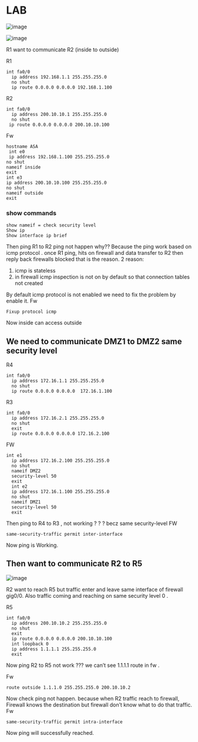 # LAB

![image](https://user-images.githubusercontent.com/128924924/227775790-5887f45e-c082-4779-8343-a0436cc9ac34.png)

![image](https://user-images.githubusercontent.com/128924924/227775811-c22c3327-97cd-4793-a79e-2dd9f24bb7d8.png)

R1 want to communicate R2 (inside to outside)

R1
```
int fa0/0
  ip address 192.168.1.1 255.255.255.0
  no shut
  ip route 0.0.0.0 0.0.0.0 192.168.1.100
  ```

R2
```
int fa0/0
  ip address 200.10.10.1 255.255.255.0
  no shut
 ip route 0.0.0.0 0.0.0.0 200.10.10.100
 ```
 Fw
 ```
hostname ASA
  int e0
  ip address 192.168.1.100 255.255.255.0
 no shut
nameif inside
exit
int e3
ip address 200.10.10.100 255.255.255.0
no shut
nameif outside
exit
```
### show commands
```
show nameif = check security level
Show ip 
Show interface ip brief 
```
Then ping R1 to R2 ping not happen why?? 
Because the ping work based on icmp protocol . once R1 ping, hits on firewall and data transfer to R2 then reply back firewalls blocked that is the reason.
2 reason:
1) icmp is stateless
2) in firewall icmp  inspection is not on by default so that connection tables not created

By default icmp protocol is not enabled we need to fix the problem by enable it.
Fw
```
Fixup protocol icmp
```
Now inside can access outside

## We need to communicate DMZ1 to DMZ2 same security level

R4
```
int fa0/0
  ip address 172.16.1.1 255.255.255.0
  no shut
  ip route 0.0.0.0 0.0.0.0  172.16.1.100
```
R3
```
int fa0/0
  ip address 172.16.2.1 255.255.255.0
  no shut
  exit
  ip route 0.0.0.0 0.0.0.0 172.16.2.100
  ```
FW
```
int e1
  ip address 172.16.2.100 255.255.255.0
  no shut
  nameif DMZ2
  security-level 50
  exit
  int e2
  ip address 172.16.1.100 255.255.255.0
  no shut
  nameif DMZ1
  security-level 50
  exit
  ```

Then ping to R4 to R3 , not working ? ? ?  becz same security-level
FW
```
same-security-traffic permit inter-interface
```

Now ping is Working.


## Then want to communicate R2 to R5

![image](https://user-images.githubusercontent.com/128924924/227776216-6cc4b1bd-77a4-4902-b101-9d111c6b4db1.png)

R2 want to reach R5 but traffic enter and leave same interface of firewall gig0/0. Also traffic coming and reaching on same security level 0 .

R5
```
int fa0/0
  ip address 200.10.10.2 255.255.255.0
  no shut
  exit
  ip route 0.0.0.0 0.0.0.0 200.10.10.100
  int loopback 0
  ip address 1.1.1.1 255.255.255.0
  exit
  ```
Now ping R2 to R5 not work ??? we can’t see 1.1.1.1 route in fw .


Fw 
```
route outside 1.1.1.0 255.255.255.0 200.10.10.2
```
Now check ping not happen. because when R2 traffic reach to firewall, Firewall knows the destination but firewall don’t know what to do that traffic.
Fw
```
same-security-traffic permit intra-interface
```

Now ping will successfully reached.









